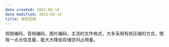 ```yaml
---
date created: 2022-06-19
date modified: 2023-03-14
title: 有损压缩
---
```


视频编码，音频编码，图片编码，主流的文件格式，大多采用有损压缩的方式，牺牲一点点信息量，能大大降低存储空间占用量。
